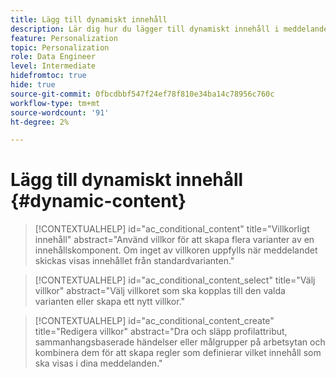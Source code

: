 ```yaml
---
title: Lägg till dynamiskt innehåll
description: Lär dig hur du lägger till dynamiskt innehåll i meddelanden.
feature: Personalization
topic: Personalization
role: Data Engineer
level: Intermediate
hidefromtoc: true
hide: true
source-git-commit: 0fbcdbbf547f24ef78f810e34ba14c78956c760c
workflow-type: tm+mt
source-wordcount: '91'
ht-degree: 2%

---
```



# Lägg till dynamiskt innehåll {#dynamic-content}

>[!CONTEXTUALHELP]
>id="ac_conditional_content"
>title="Villkorligt innehåll"
>abstract="Använd villkor för att skapa flera varianter av en innehållskomponent. Om inget av villkoren uppfylls när meddelandet skickas visas innehållet från standardvarianten."

>[!CONTEXTUALHELP]
>id="ac_conditional_content_select"
>title="Välj villkor"
>abstract="Välj villkoret som ska kopplas till den valda varianten eller skapa ett nytt villkor."

>[!CONTEXTUALHELP]
>id="ac_conditional_content_create"
>title="Redigera villkor"
>abstract="Dra och släpp profilattribut, sammanhangsbaserade händelser eller målgrupper på arbetsytan och kombinera dem för att skapa regler som definierar vilket innehåll som ska visas i dina meddelanden."
